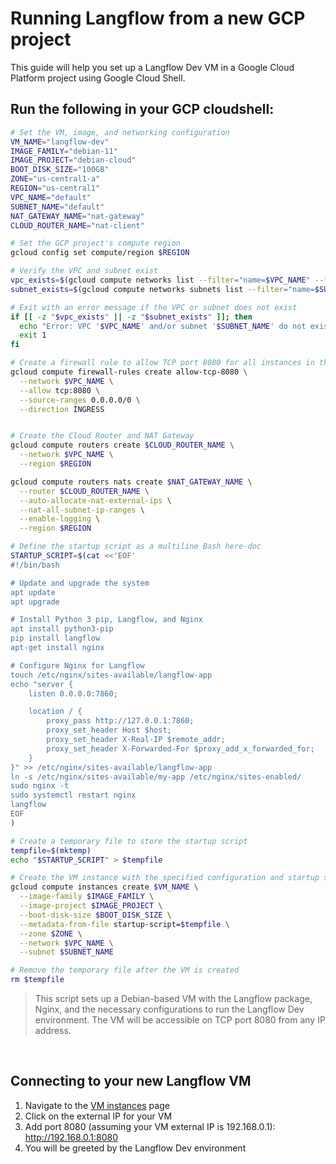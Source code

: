 # Running Langflow from a new GCP project
This guide will help you set up a Langflow Dev VM in a Google Cloud Platform project using Google Cloud Shell.


## Run the following in your GCP cloudshell:

```bash
# Set the VM, image, and networking configuration
VM_NAME="langflow-dev"
IMAGE_FAMILY="debian-11"
IMAGE_PROJECT="debian-cloud"
BOOT_DISK_SIZE="100GB"
ZONE="us-central1-a"
REGION="us-central1"
VPC_NAME="default"
SUBNET_NAME="default"
NAT_GATEWAY_NAME="nat-gateway"
CLOUD_ROUTER_NAME="nat-client"

# Set the GCP project's compute region
gcloud config set compute/region $REGION

# Verify the VPC and subnet exist
vpc_exists=$(gcloud compute networks list --filter="name=$VPC_NAME" --format="value(name)")
subnet_exists=$(gcloud compute networks subnets list --filter="name=$SUBNET_NAME AND region=$REGION" --format="value(name)")

# Exit with an error message if the VPC or subnet does not exist
if [[ -z "$vpc_exists" || -z "$subnet_exists" ]]; then
  echo "Error: VPC '$VPC_NAME' and/or subnet '$SUBNET_NAME' do not exist in region '$REGION'."
  exit 1
fi

# Create a firewall rule to allow TCP port 8080 for all instances in the VPC
gcloud compute firewall-rules create allow-tcp-8080 \
  --network $VPC_NAME \
  --allow tcp:8080 \
  --source-ranges 0.0.0.0/0 \
  --direction INGRESS


# Create the Cloud Router and NAT Gateway
gcloud compute routers create $CLOUD_ROUTER_NAME \
  --network $VPC_NAME \
  --region $REGION

gcloud compute routers nats create $NAT_GATEWAY_NAME \
  --router $CLOUD_ROUTER_NAME \
  --auto-allocate-nat-external-ips \
  --nat-all-subnet-ip-ranges \
  --enable-logging \
  --region $REGION

# Define the startup script as a multiline Bash here-doc
STARTUP_SCRIPT=$(cat <<'EOF'
#!/bin/bash

# Update and upgrade the system
apt update
apt upgrade

# Install Python 3 pip, Langflow, and Nginx
apt install python3-pip
pip install langflow
apt-get install nginx

# Configure Nginx for Langflow
touch /etc/nginx/sites-available/langflow-app
echo "server {
    listen 0.0.0.0:7860;

    location / {
        proxy_pass http://127.0.0.1:7860;
        proxy_set_header Host $host;
        proxy_set_header X-Real-IP $remote_addr;
        proxy_set_header X-Forwarded-For $proxy_add_x_forwarded_for;
    }
}" >> /etc/nginx/sites-available/langflow-app
ln -s /etc/nginx/sites-available/my-app /etc/nginx/sites-enabled/
sudo nginx -t
sudo systemctl restart nginx
langflow
EOF
)

# Create a temporary file to store the startup script
tempfile=$(mktemp)
echo "$STARTUP_SCRIPT" > $tempfile

# Create the VM instance with the specified configuration and startup script
gcloud compute instances create $VM_NAME \
  --image-family $IMAGE_FAMILY \
  --image-project $IMAGE_PROJECT \
  --boot-disk-size $BOOT_DISK_SIZE \
  --metadata-from-file startup-script=$tempfile \
  --zone $ZONE \
  --network $VPC_NAME \
  --subnet $SUBNET_NAME

# Remove the temporary file after the VM is created
rm $tempfile

```
> This script sets up a Debian-based VM with the Langflow package, Nginx, and the necessary configurations to run the Langflow Dev environment. The VM will be accessible on TCP port 8080 from any IP address.

<br>

## Connecting to your new Langflow VM
1. Navigate to the [VM instances](https://console.cloud.google.com/compute/instances) page
2. Click on the external IP for your VM
3. Add port 8080 (assuming your VM external IP is 192.168.0.1):
http://192.168.0.1:8080
4. You will be greeted by the Langflow Dev environment
